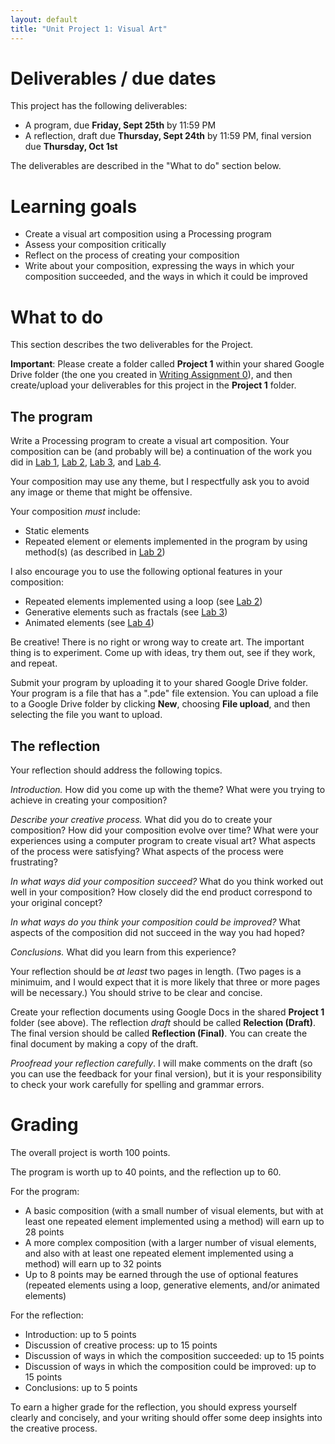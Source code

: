```yaml
---
layout: default
title: "Unit Project 1: Visual Art"
---
```


# Deliverables / due dates

This project has the following deliverables:

* A program, due **Friday, Sept 25th** by 11:59 PM
* A reflection, draft due **Thursday, Sept 24th** by 11:59 PM, final version due **Thursday, Oct 1st**

The deliverables are described in the "What to do" section below.

# Learning goals

* Create a visual art composition using a Processing program
* Assess your composition critically
* Reflect on the process of creating your composition
* Write about your composition, expressing the ways in which your composition succeeded, and the ways in which it could be improved

# What to do

This section describes the two deliverables for the Project.

**Important**: Please create a folder called **Project 1** within your shared Google Drive folder (the one you created in [Writing Assignment 0](../assign/assign00.html)), and then create/upload your deliverables for this project in the **Project 1** folder.

## The program

Write a Processing program to create a visual art composition.  Your composition can be (and probably will be) a continuation of the work you did in [Lab 1](../labs/lab01.html), [Lab 2](../labs/lab02.html), [Lab 3](../labs/lab03.html), and [Lab 4](../labs/lab04.html).

Your composition may use any theme, but I respectfully ask you to avoid any image or theme that might be offensive.

Your composition *must* include:

* Static elements
* Repeated element or elements implemented in the program by using method(s) (as described in [Lab 2](../labs/lab02.html))

I also encourage you to use the following optional features in your composition:

* Repeated elements implemented using a loop (see [Lab 2](../labs/lab02.html))
* Generative elements such as fractals (see [Lab 3](../labs/lab03.html))
* Animated elements (see [Lab 4](../labs/lab04.html))

Be creative!  There is no right or wrong way to create art.  The important thing is to experiment.  Come up with ideas, try them out, see if they work, and repeat.

Submit your program by uploading it to your shared Google Drive folder.  Your program is a file that has a ".pde" file extension.  You can upload a file to a Google Drive folder by clicking **New**, choosing **File upload**, and then selecting the file you want to upload.

## The reflection

Your reflection should address the following topics.

*Introduction.*  How did you come up with the theme? What were you trying to achieve in creating your composition?

*Describe your creative process.*  What did you do to create your composition?   How did your composition evolve over time?  What were your experiences using a computer program to create visual art?  What aspects of the process were satisfying?  What aspects of the process were frustrating?

*In what ways did your composition succeed?*  What do you think worked out well in your composition?  How closely did the end product correspond to your original concept?

*In what ways do you think your composition could be improved?*  What aspects of the composition did not succeed in the way you had hoped?

*Conclusions.*  What did you learn from this experience?

Your reflection should be *at least* two pages in length.  (Two pages is a minimuim, and I would expect that it is more likely that three or more pages will be necessary.)  You should strive to be clear and concise.

Create your reflection documents using Google Docs in the shared **Project 1** folder (see above).  The reflection *draft* should be called **Relection (Draft)**.  The final version should be called **Reflection (Final)**.  You can create the final document by making a copy of the draft.

*Proofread your reflection carefully*.  I will make comments on the draft (so you can use the feedback for your final version), but it is your responsibility to check your work carefully for spelling and grammar errors.

# Grading

The overall project is worth 100 points.

The program is worth up to 40 points, and the reflection up to 60.

For the program:

* A basic composition (with a small number of visual elements, but with at least one repeated element implemented using a method) will earn up to 28 points
* A more complex composition (with a larger number of visual elements, and also with at least one repeated element implemented using a method) will earn up to 32 points
* Up to 8 points may be earned through the use of optional features (repeated elements using a loop, generative elements, and/or animated elements)

For the reflection:

* Introduction: up to 5 points
* Discussion of creative process: up to 15 points
* Discussion of ways in which the composition succeeded: up to 15 points
* Discussion of ways in which the composition could be improved: up to 15 points
* Conclusions: up to 5 points

To earn a higher grade for the reflection, you should express yourself clearly and concisely, and your writing should offer some deep insights into the creative process.

